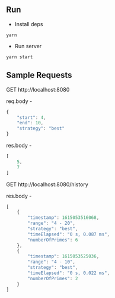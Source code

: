## Run
- Install deps
```
yarn
```
- Run server
```
yarn start
```

## Sample Requests

GET http://localhost:8080

req.body -
```javascript
{
    "start": 4,
    "end": 10,
    "strategy": "best"
}
```

res.body -
```javascript
[
    5,
    7
]
```

GET http://localhost:8080/history

res.body -
```javascript
[
    {
        "timestamp": 1615053516068,
        "range": "4 - 20",
        "strategy": "best",
        "timeElapsed": "0 s, 0.087 ms",
        "numberOfPrimes": 6
    },
    {
        "timestamp": 1615053525036,
        "range": "4 - 10",
        "strategy": "best",
        "timeElapsed": "0 s, 0.022 ms",
        "numberOfPrimes": 2
    }
]
```
